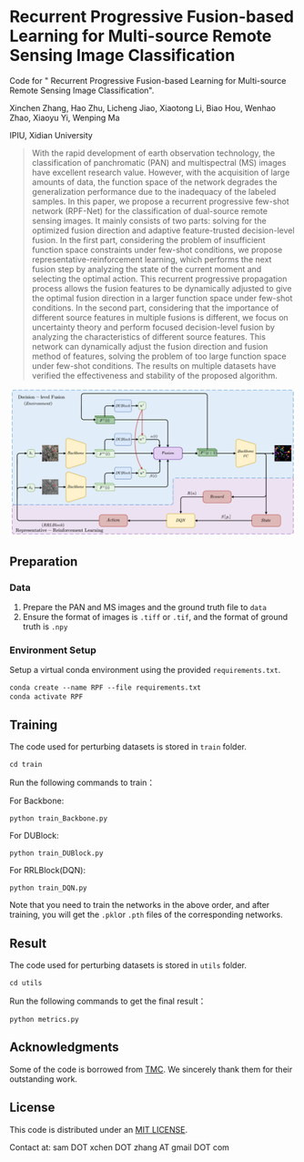 # Recurrent Progressive Fusion-based Learning for Multi-source Remote Sensing Image Classification

Code for " Recurrent Progressive Fusion-based Learning for Multi-source Remote Sensing Image Classification".

Xinchen Zhang, Hao Zhu,  Licheng Jiao,  Xiaotong Li, Biao Hou, Wenhao Zhao, Xiaoyu Yi, Wenping Ma

IPIU, Xidian University

> With the rapid development of earth observation technology, the classification of panchromatic (PAN) and multispectral (MS) images have excellent research value. However, with the acquisition of large amounts of data, the function space of the network degrades the generalization performance due to the inadequacy of the labeled samples. In this paper, we propose a recurrent progressive few-shot network (RPF-Net) for the classification of dual-source remote sensing images. It mainly consists of two parts: solving for the optimized fusion direction and adaptive feature-trusted decision-level fusion. In the first part, considering the problem of insufficient function space constraints under few-shot conditions, we propose representative-reinforcement learning, which performs the next fusion step by analyzing the state of the current moment and selecting the optimal action. This recurrent progressive propagation process allows the fusion features to be dynamically adjusted to give the optimal fusion direction in a larger function space under few-shot conditions. In the second part, considering that the importance of different source features in multiple fusions is different, we focus on uncertainty theory and perform focused decision-level fusion by analyzing the characteristics of different source features. This network can dynamically adjust the fusion direction and fusion method of features, solving the problem of too large function space under few-shot conditions. The results on multiple datasets have verified the effectiveness and stability of the proposed algorithm.

![](./assets/net.png)

## Preparation

### Data

1. Prepare the PAN and MS images and the ground truth file to `data`
2. Ensure the format of images is `.tiff` or `.tif`, and the format of ground truth is `.npy`

### Environment Setup

Setup a virtual conda environment using the provided `requirements.txt`.

```
conda create --name RPF --file requirements.txt
conda activate RPF
```

## Training

The code used for perturbing datasets is stored in `train` folder.

```shell
cd train
```

Run the following commands to train：

For Backbone:

```
python train_Backbone.py
```

For DUBlock:

```
python train_DUBlock.py
```

For RRLBlock(DQN):

```
python train_DQN.py
```

Note that you need to train the networks in the above order, and after training, you will get the  `.pkl`or `.pth`  files of the corresponding networks.

## Result

The code used for perturbing datasets is stored in `utils` folder.

```shell
cd utils
```

Run the following commands to get the final result：

```
python metrics.py
```

## Acknowledgments

Some of the code is borrowed from [TMC](https://github.com/hanmenghan/TMC). We sincerely thank them for their outstanding work.

## License

This code is distributed under an [MIT LICENSE](https://github.com/Cominclip/RPF-Net/blob/main/LICENSE.txt). 

Contact at: sam DOT xchen DOT zhang AT gmail DOT com

